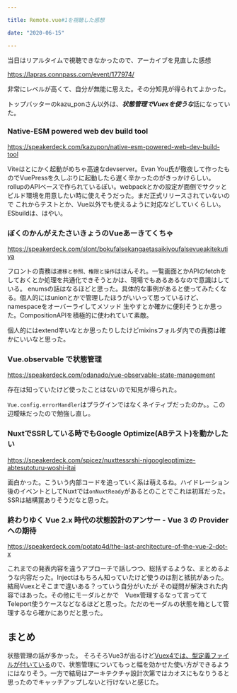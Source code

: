 ```yaml
---

title: Remote.vue#1を視聴した感想

date: "2020-06-15"

---
```


当日はリアルタイムで視聴できなかったので、アーカイブを見直した感想

https://lapras.connpass.com/event/177974/


非常にレベルが高くて、自分が無能に思えた。その分知見が得られてよかった。

トップバッターのkazu_ponさん以外は、***状態管理でVuexを使うな***話になっていた。

### Native-ESM powered web dev build tool

https://speakerdeck.com/kazupon/native-esm-powered-web-dev-build-tool

Viteはとにかく起動がめちゃ高速なdevserver。Evan You氏が徹夜して作ったものでVuePressを久しぶりに起動したら遅く辛かったのがきっかけらしい。
rollupのAPIベースで作られているぽい。webpackとかの設定が面倒でサクッとビルド環境を用意したい時に使えそうだった。まだ正式リリースされていないので
これからテストとか、Vue以外でも使えるように対応などしていくらしい。ESbuildは、はやい。

### ぼくのかんがえたさいきょうのVueあーきてくちゃ

https://speakerdeck.com/slont/bokufalsekangaetasaikiyoufalsevueakitekutiya

フロントの責務は```遷移と参照、権限と操作```はほんそれ。一覧画面とかAPIのfetchをしておくとか処理を共通化できそうとかは、現場でもあるあるなので意識はしている。
enumsの話はなるほどと思った。具体的な事例があると使ってみたくなる。個人的にはunionとかで管理したほうがいいって思っているけど、namespaceをオーバーライしてメソッド
生やすとか確かに便利そうとか思った。CompositionAPIを積極的に使われていて素敵。

個人的にはextend辛いなとか思ったりしたけどmixinsフォルダ内での責務は確かにいいなと思った。


### Vue.observable で状態管理

https://speakerdeck.com/odanado/vue-observable-state-management

存在は知っていたけど使ったことはないので知見が得られた。

```Vue.config.errorHandler```はプラグインではなくネイティブだったのか。。この辺曖昧だったので勉強し直し。

### NuxtでSSRしている時でもGoogle Optimize(ABテスト)を動かしたい

https://speakerdeck.com/spicez/nuxttessrshi-nigoogleoptimize-abtesutoturu-woshi-itai

面白かった。こういう内部コードを追っていく系は萌えるね。ハイドレーション後のイベントとしてNuxtでは```onNuxtReady```があるとのことでこれは初耳だった。SSRは結構罠ありそうだなと思った。

### 終わりゆく Vue 2.x 時代の状態設計のアンサー - Vue 3 の Provider への期待

https://speakerdeck.com/potato4d/the-last-architecture-of-the-vue-2-dot-x

これまでの発表内容を違うアプローチで話しつつ、総括するような、まとめるような内容だった。Injectはもちろん知っていたけど使うのは割と抵抗があった。結局Vuexとそこまで違いある？っていう自分がいたが
その疑問が解決された内容ではあった。その他にモーダルとかで　Vuex管理するなって言っててTeleport使うケースなどなるほどと思った。ただのモーダルの状態を箱として管理するなら確かにありだと思った。

## まとめ
状態管理の話が多かった。
そろそろVue3が出るけど[Vuex4では、型定義ファイルが付いている](https://github.com/vuejs/vuex/issues/994)ので、状態管理についてもっと幅を効かせた使い方ができるようにはなりそう。一方で結局はアーキテクチャ設計次第ではカオスにもなりうると思ったのでキャッチアップしないと行けないと感じた。







